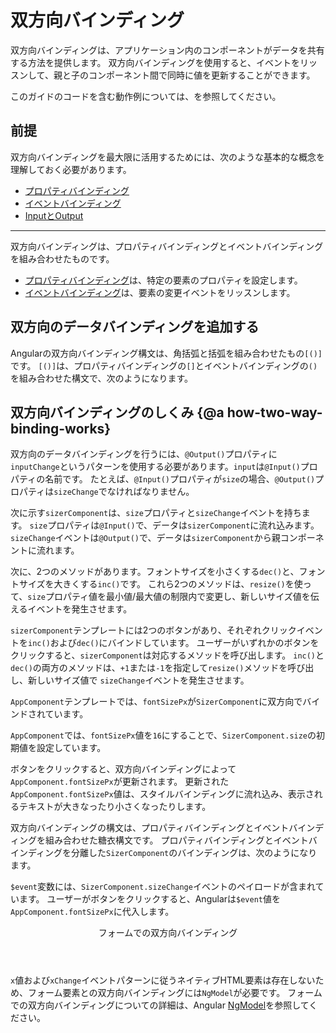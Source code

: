 # 双方向バインディング

双方向バインディングは、アプリケーション内のコンポーネントがデータを共有する方法を提供します。
双方向バインディングを使用すると、イベントをリッスンして、親と子のコンポーネント間で同時に値を更新することができます。

<div class="alert is-helpful">

このガイドのコードを含む動作例については、<live-example></live-example>を参照してください。

</div>

## 前提

双方向バインディングを最大限に活用するためには、次のような基本的な概念を理解しておく必要があります。

* [プロパティバインディング](guide/property-binding)
* [イベントバインディング](guide/event-binding)
* [InputとOutput](guide/inputs-outputs)

<hr>

双方向バインディングは、プロパティバインディングとイベントバインディングを組み合わせたものです。

* [プロパティバインディング](guide/property-binding)は、特定の要素のプロパティを設定します。
* [イベントバインディング](guide/event-binding)は、要素の変更イベントをリッスンします。

## 双方向のデータバインディングを追加する

Angularの双方向バインディング構文は、角括弧と括弧を組み合わせたもの`[()]`です。
`[()]`は、プロパティバインディングの`[]`とイベントバインディングの`()`を組み合わせた構文で、次のようになります。

<code-example path="two-way-binding/src/app/app.component.html" header="src/app/app.component.html" region="two-way-syntax"></code-example>

## 双方向バインディングのしくみ {@a how-two-way-binding-works}

双方向のデータバインディングを行うには、`@Output()`プロパティに`inputChange`というパターンを使用する必要があります。`input`は`@Input()`プロパティの名前です。
たとえば、`@Input()`プロパティが`size`の場合、`@Output()`プロパティは`sizeChange`でなければなりません。

次に示す`sizerComponent`は、`size`プロパティと`sizeChange`イベントを持ちます。
`size`プロパティは`@Input()`で、データは`sizerComponent`に流れ込みます。
`sizeChange`イベントは`@Output()`で、データは`sizerComponent`から親コンポーネントに流れます。

次に、2つのメソッドがあります。フォントサイズを小さくする`dec()`と、フォントサイズを大きくする`inc()`です。
これら2つのメソッドは、`resize()`を使って、`size`プロパティ値を最小値/最大値の制限内で変更し、新しいサイズ値を伝えるイベントを発生させます。

<code-example path="two-way-binding/src/app/sizer/sizer.component.ts" region="sizer-component" header="src/app/sizer.component.ts"></code-example>

`sizerComponent`テンプレートには2つのボタンがあり、それぞれクリックイベントを`inc()`および`dec()`にバインドしています。
ユーザーがいずれかのボタンをクリックすると、`sizerComponent`は対応するメソッドを呼び出します。
`inc()`と`dec()`の両方のメソッドは、`+1`または`-1`を指定して`resize()`メソッドを呼び出し、新しいサイズ値で `sizeChange`イベントを発生させます。

<code-example path="two-way-binding/src/app/sizer/sizer.component.html" header="src/app/sizer.component.html"></code-example>


`AppComponent`テンプレートでは、`fontSizePx`が`SizerComponent`に双方向でバインドされています。

<code-example path="two-way-binding/src/app/app.component.html" header="src/app/app.component.html" region="two-way-1"></code-example>

`AppComponent`では、`fontSizePx`値を`16`にすることで、`SizerComponent.size`の初期値を設定しています。

<code-example path="two-way-binding/src/app/app.component.ts" header="src/app/app.component.ts" region="font-size"></code-example>

ボタンをクリックすると、双方向バインディングによって`AppComponent.fontSizePx`が更新されます。
更新された`AppComponent.fontSizePx`値は、スタイルバインディングに流れ込み、表示されるテキストが大きなったり小さくなったりします。

双方向バインディングの構文は、プロパティバインディングとイベントバインディングを組み合わせた糖衣構文です。
プロパティバインディングとイベントバインディングを分離した`SizerComponent`のバインディングは、次のようになります。

<code-example path="two-way-binding/src/app/app.component.html" header="src/app/app.component.html (expanded)" region="two-way-2"></code-example>

`$event`変数には、`SizerComponent.sizeChange`イベントのペイロードが含まれています。
ユーザーがボタンをクリックすると、Angularは`$event`値を`AppComponent.fontSizePx`に代入します。

<div class="callout is-helpful">

  <header>フォームでの双方向バインディング</header>

  `x`値および`xChange`イベントパターンに従うネイティブHTML要素は存在しないため、フォーム要素との双方向バインディングには`NgModel`が必要です。
  フォームでの双方向バインディングについての詳細は、Angular [NgModel](guide/built-in-directives#ngModel)を参照してください。

</div>
